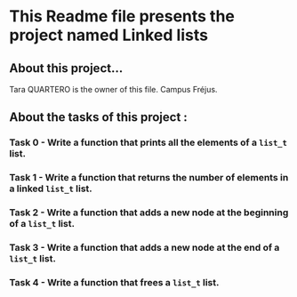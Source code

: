 # This Readme file presents the project named Linked lists

## About this project...

Tara QUARTERO is the owner of this file. Campus Fréjus.

## About the tasks of this project :

### Task 0 - Write a function  that prints all the elements of a `list_t` list.

### Task 1 - Write a function that returns the number of elements in a linked `list_t` list.

### Task 2 - Write a function that adds a new node at the beginning of a `list_t` list.

### Task 3 - Write a function that adds a new node at the end of a `list_t` list.

### Task 4 - Write a function that frees a `list_t` list.


